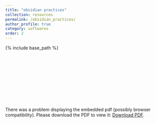 ```yaml
---
title: "obsidian practices"
collection: resources
permalink: /obsidian_practices/
author_profile: true
category: softwares
order: 2
---
```


{% include base_path %}

<object data='/files/reosurces_files/Obsidian_practices.pdf' type='application/pdf' width='700px' height='700px'>
  <embed src='/files/resources_files/Obsidian_practices.pdf'> <p> There was a problem displaying the embedded pdf (possibly browser compatibility). Please download the PDF to view it: <a href='/files/resources_files/Obsidian_practices.pdf'>Download PDF</a>.  </p></embed>
  </object>
